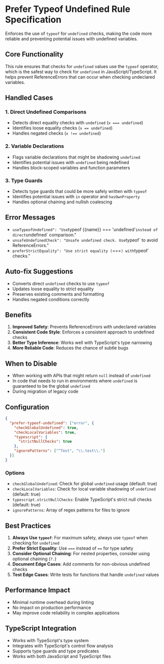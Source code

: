 # Prefer Typeof Undefined Rule Specification

Enforces the use of `typeof` for `undefined` checks, making the code more reliable and preventing potential issues with undefined variables.

## Core Functionality

This rule ensures that checks for `undefined` values use the `typeof` operator, which is the safest way to check for `undefined` in JavaScript/TypeScript. It helps prevent ReferenceErrors that can occur when checking undeclared variables.

## Handled Cases

### 1. Direct Undefined Comparisons

- Detects direct equality checks with `undefined` (`x === undefined`)
- Identifies loose equality checks (`x == undefined`)
- Handles negated checks (`x !== undefined`)

### 2. Variable Declarations

- Flags variable declarations that might be shadowing `undefined`
- Identifies potential issues with `undefined` being redefined
- Handles block-scoped variables and function parameters

### 3. Type Guards

- Detects type guards that could be more safely written with `typeof`
- Identifies potential issues with `in` operator and `hasOwnProperty`
- Handles optional chaining and nullish coalescing

## Error Messages

- `useTypeofUndefined": "Use`typeof {{name}} === 'undefined'` instead of direct `undefined` comparison."
- `unsafeUndefinedCheck": "Unsafe undefined check. Use`typeof` to avoid ReferenceErrors."
- `preferStrictEquality": "Use strict equality (`===`) with`typeof` checks."

## Auto-fix Suggestions

- Converts direct `undefined` checks to use `typeof`
- Updates loose equality to strict equality
- Preserves existing comments and formatting
- Handles negated conditions correctly

## Benefits

1. **Improved Safety**: Prevents ReferenceErrors with undeclared variables
2. **Consistent Code Style**: Enforces a consistent approach to undefined checks
3. **Better Type Inference**: Works well with TypeScript's type narrowing
4. **More Reliable Code**: Reduces the chance of subtle bugs

## When to Disable

- When working with APIs that might return `null` instead of `undefined`
- In code that needs to run in environments where `undefined` is guaranteed to be the global `undefined`
- During migration of legacy code

## Configuration

```json
{
  "prefer-typeof-undefined": ["error", {
    "checkGlobalUndefined": true,
    "checkLocalVariables": true,
    "typescript": {
      "strictNullChecks": true
    },
    "ignorePatterns": ["^Test", "\\.test\\."]
  }]
}
```

### Options

- `checkGlobalUndefined`: Check for global `undefined` usage (default: true)
- `checkLocalVariables`: Check for local variable shadowing of `undefined` (default: true)
- `typescript.strictNullChecks`: Enable TypeScript's strict null checks (default: true)
- `ignorePatterns`: Array of regex patterns for files to ignore

## Best Practices

1. **Always Use `typeof`**: For maximum safety, always use `typeof` when checking for `undefined`
2. **Prefer Strict Equality**: Use `===` instead of `==` for type safety
3. **Consider Optional Chaining**: For nested properties, consider using optional chaining (`?.`)
4. **Document Edge Cases**: Add comments for non-obvious undefined checks
5. **Test Edge Cases**: Write tests for functions that handle `undefined` values

## Performance Impact

- Minimal runtime overhead during linting
- No impact on production performance
- May improve code reliability in complex applications

## TypeScript Integration

- Works with TypeScript's type system
- Integrates with TypeScript's control flow analysis
- Supports type guards and type predicates
- Works with both JavaScript and TypeScript files
